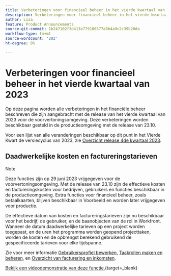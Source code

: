 ```yaml
---
title: Verbeteringen voor financieel beheer in het vierde kwartaal van 2023
description: Verbeteringen voor financieel beheer in het vierde kwartaal van 2023
author: Lisa
feature: Product Announcements
source-git-commit: 1b247102f3d413e779106577a8b4a9c2c39b20da
workflow-type: tm+mt
source-wordcount: '202'
ht-degree: 0%

---
```


# Verbeteringen voor financieel beheer in het vierde kwartaal van 2023

Op deze pagina worden alle verbeteringen in het financiële beheer beschreven die zijn aangebracht met de release van het vierde kwartaal van 2023 voor de voorvertoningsomgeving. Deze verbeteringen worden beschikbaar gesteld in de productieomgeving met de release van 23.10.

Voor een lijst van alle veranderingen beschikbaar op dit punt in het Vierde Kwart de versiecyclus van 2023, zie [Overzicht release 4de kwartaal 2023](/help/quicksilver/product-announcements/product-releases/23-q4-release-activity/23-q4-release-overview.md).

## Daadwerkelijke kosten en factureringstarieven

>[!NOTE]
>
>Deze functies zijn op 29 juni 2023 vrijgegeven voor de voorvertoningsomgeving. Met de release van 23.10 zijn de effectieve kosten en factureringskosten voor bedrijven, gebruikers en functies beschikbaar in de productieomgeving. Extra functies voor financieel beheer, zoals betaalkaarten, blijven beschikbaar in Voorbeeld en worden later vrijgegeven voor productie.

De effectieve datum van kosten en factureringstarieven zijn nu beschikbaar voor het bedrijf, de gebruiker, en de baanobjecten van de rol in Workfront. Wanneer de datum daadwerkelijke tarieven op een project worden toegepast, en de uren het programma worden geopend projecttaken, worden de kosten en de opbrengst berekend gebruikend de gespecificeerde tarieven voor elke tijdspanne.

Zie voor meer informatie [Gebruikersprofiel bewerken](/help/quicksilver/administration-and-setup/add-users/create-and-manage-users/edit-a-users-profile.md), [Taakrollen maken en beheren](/help/quicksilver/administration-and-setup/set-up-workfront/organizational-setup/create-manage-job-roles.md), en [Overzicht van facturering en inkomsten](/help/quicksilver/manage-work/projects/project-finances/billing-and-revenue-overview.md).

[Bekijk een videodemonstratie van deze functie.](https://video.tv.adobe.com/v/3424915/){target=_blank}
